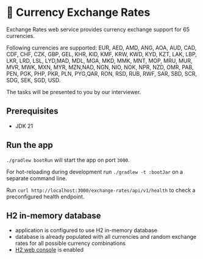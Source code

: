 # 🚀 Currency Exchange Rates

Exchange Rates web service provides currency exchange support for 65 currencies.

Following currencies are supported: EUR, AED, AMD, ANG, AOA, AUD, CAD, CDF, CHF, CZK, GBP, GEL, KHR, KID, KMF, KRW, KWD,
KYD, KZT, LAK, LBP, LKR, LRD, LSL, LYD,MAD, MDL, MGA, MKD, MMK, MNT, MOP, MRU, MUR, MVR, MWK, MXN, MYR, MZN,NAD, NGN,
NIO, NOK, NPR, NZD, OMR, PAB, PEN, PGK, PHP, PKR, PLN, PYG,QAR, RON, RSD, RUB, RWF, SAR, SBD, SCR, SDG, SEK, SGD, USD.

The tasks will be presented to you by our interviewer.

## Prerequisites

- JDK 21

## Run the app

```./gradlew bootRun``` will start the app on port ```3000```.

For hot-reloading during development run ```./gradlew -t :bootJar``` on a separate command line.

Run ```curl http://localhost:3000/exchange-rates/api/v1/health``` to check a preconfigured health endpoint.

## H2 in-memory database

* application is configured to use H2 in-memory database
* database is already populated with all currencies and random exchange rates for all possible currency combinations
* [H2 web console](http://localhost:3000/exchange-rates/api/v1/h2-console/) is enabled